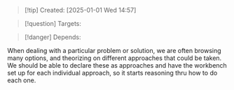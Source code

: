 
>[!tip] Created: [2025-01-01 Wed 14:57]

>[!question] Targets: 

>[!danger] Depends: 

When dealing with a particular problem or solution, we are often browsing many options, and theorizing on different approaches that could be taken.  We should be able to declare these as approaches and have the workbench set up for each individual approach, so it starts reasoning thru how to do each one.